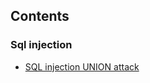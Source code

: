 ## Contents
### Sql injection
* [SQL injection UNION attack](https://github.com/KMADokuhebi/Blog/tree/main/viblo.asia/Sql%20UNION%20injection)
